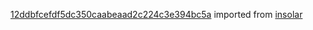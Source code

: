 [12ddbfcefdf5dc350caabeaad2c224c3e394bc5a](https://github.com/insolar/insolar/commit/12ddbfcefdf5dc350caabeaad2c224c3e394bc5a) imported from [insolar](https://github.com/insolar/insolar)
